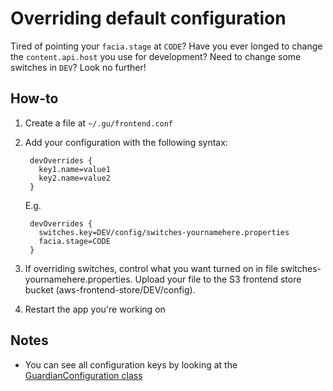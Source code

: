 # Overriding default configuration

Tired of pointing your `facia.stage` at `CODE`?  Have you ever longed to change the `content.api.host` you use for development?  Need to change some switches in `DEV`? Look no further!

## How-to

1. Create a file at `~/.gu/frontend.conf`
2. Add your configuration with the following syntax:

        devOverrides {
          key1.name=value1
          key2.name=value2
        }

    E.g.

        devOverrides {
          switches.key=DEV/config/switches-yournamehere.properties
          facia.stage=CODE
        }

3. If overriding switches, control what you want turned on in file switches-yournamehere.properties. Upload your file to the S3 frontend store bucket (aws-frontend-store/DEV/config).

4. Restart the app you're working on

## Notes

* You can see all configuration keys by looking at the [GuardianConfiguration class](https://github.com/guardian/frontend/blob/main/common/app/common/configuration.scala#L125)
